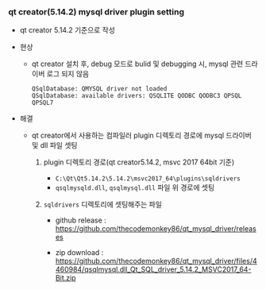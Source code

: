### qt creator(5.14.2) mysql driver plugin setting



- qt creator 5.14.2 기준으로 작성
	
- 현상 

  - qt creator 설치 후, debug 모드로 bulid 및 debugging 시, mysql 관련 드라이버 로그 되지 않음
    ```
    QSqlDatabase: QMYSQL driver not loaded
    QSqlDatabase: available drivers: QSQLITE QODBC QODBC3 QPSQL QPSQL7
    ```
  
- 해결

  - qt creator에서 사용하는 컴파일러 plugin 디렉토리 경로에 mysql 드라이버 및 dll 파일 셋팅

    1. plugin 디렉토리 경로(qt creator5.14.2, msvc 2017 64bit 기준)

       - `C:\Qt\Qt5.14.2\5.14.2\msvc2017_64\plugins\sqldrivers` 
       - `qsqlmysqld.dll`, `qsqlmysql.dll` 파일 위 경로에 셋팅

    2. `sqldrivers` 디렉토리에 셋팅해주는 파일

       - github release : https://github.com/thecodemonkey86/qt_mysql_driver/releases

       - zip download : https://github.com/thecodemonkey86/qt_mysql_driver/files/4460984/qsqlmysql.dll_Qt_SQL_driver_5.14.2_MSVC2017_64-Bit.zip
